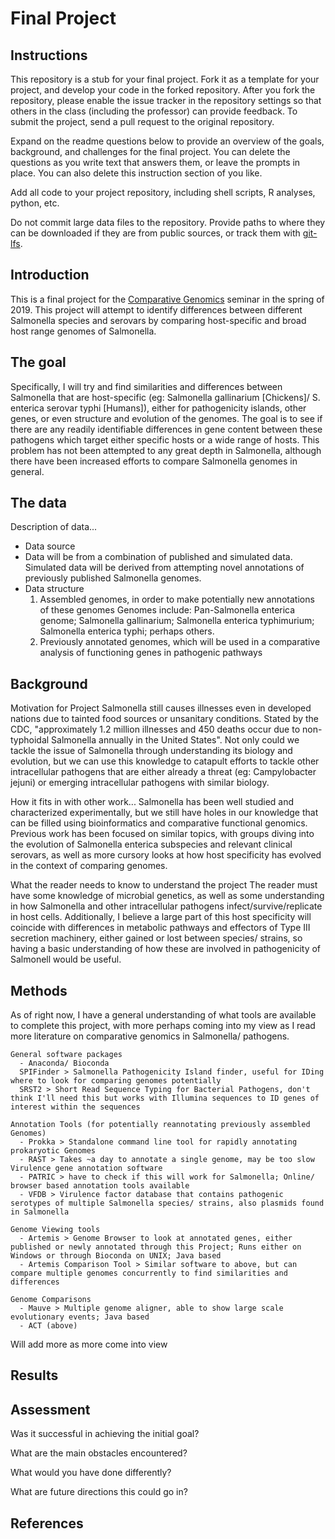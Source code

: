 # Final Project

## Instructions

This repository is a stub for your final project. Fork it as a template for your project, and develop your code in the forked repository. After you fork the repository, please enable the issue tracker in the repository settings so that others in the class (including the professor) can provide feedback. To submit the project, send a pull request to the original repository.

Expand on the readme questions below to provide an overview of the goals, background, and challenges for the final project. You can delete the questions as you write text that answers them, or leave the prompts in place. You can also delete this instruction section of you like.

Add all code to your project repository, including shell scripts, R analyses, python, etc.

Do not commit large data files to the repository. Provide paths to where they can be downloaded if they
are from public sources, or track them with [git-lfs](https://git-lfs.github.com).

## Introduction

This is a final project for the [Comparative Genomics](https://github.com/Yale-EEB723/syllabus) seminar in the spring of 2019. This project will attempt to identify differences between different Salmonella species and serovars by comparing host-specific and broad host range genomes of Salmonella.

## The goal

Specifically, I will try and find similarities and differences between Salmonella that are host-specific (eg: Salmonella gallinarium [Chickens]/ S. enterica serovar typhi [Humans]), either for pathogenicity islands, other genes, or even structure and evolution of the genomes. The goal is to see if there are any readily identifiable differences in gene content between these pathogens which target either specific hosts or a wide range of hosts. This problem has not been attempted to any great depth in Salmonella, although there have been increased efforts to compare Salmonella genomes in general.

## The data

Description of data...

- Data source
 - Data will be from a combination of published and simulated data. Simulated data will be derived from attempting novel annotations of previously published Salmonella genomes.
- Data structure
    1) Assembled genomes, in order to make potentially new annotations of these genomes
      Genomes include: Pan-Salmonella enterica genome; Salmonella gallinarium; Salmonella enterica typhimurium; Salmonella enterica typhi; perhaps others.
    2) Previously annotated genomes, which will be used in a comparative analysis of functioning genes in pathogenic pathways

## Background

Motivation for Project
  Salmonella still causes illnesses even in developed nations due to tainted food sources or unsanitary conditions. Stated by the CDC, "approximately 1.2 million illnesses and 450 deaths occur due to non-typhoidal Salmonella annually in the United States". Not only could we tackle the issue of Salmonella through understanding its biology and evolution, but we can use this knowledge to catapult efforts to tackle other intracellular pathogens that are either already a threat (eg: Campylobacter jejuni) or emerging intracellular pathogens with similar biology.

How it fits in with other work...
  Salmonella has been well studied and characterized experimentally, but we still have holes in our knowledge that can be filled using bioinformatics and comparative functional genomics. Previous work has been focused on similar topics, with groups diving into the evolution of Salmonella enterica subspecies and relevant clinical serovars, as well as more cursory looks at how host specificity has evolved in the context of comparing genomes.

What the reader needs to know to understand the project
  The reader must have some knowledge of microbial genetics, as well as some understanding in how Salmonella and other intracellular pathogens infect/survive/replicate in host cells. Additionally, I believe a large part of this host specificity will coincide with differences in metabolic pathways and effectors of Type III secretion machinery, either gained or lost between species/ strains, so having a basic understanding of how these are involved in pathogenicity of Salmonell would be useful.


## Methods
  As of right now, I have a general understanding of what tools are available to complete this project, with more perhaps coming into my view as I read more literature on comparative genomics in Salmonella/ pathogens.

    General software packages
      - Anaconda/ Bioconda
      SPIFinder > Salmonella Pathogenicity Island finder, useful for IDing where to look for comparing genomes potentially
      SRST2 > Short Read Sequence Typing for Bacterial Pathogens, don't think I'll need this but works with Illumina sequences to ID genes of interest within the sequences

    Annotation Tools (for potentially reannotating previously assembled Genomes)
      - Prokka > Standalone command line tool for rapidly annotating prokaryotic Genomes
      - RAST > Takes ~a day to annotate a single genome, may be too slow
    Virulence gene annotation software
      - PATRIC > have to check if this will work for Salmonella; Online/ browser based annotation tools available
      - VFDB > Virulence factor database that contains pathogenic serotypes of multiple Salmonella species/ strains, also plasmids found in Salmonella

    Genome Viewing tools
      - Artemis > Genome Browser to look at annotated genes, either published or newly annotated through this Project; Runs either on Windows or through Bioconda on UNIX; Java based
      - Artemis Comparison Tool > Similar software to above, but can compare multiple genomes concurrently to find similarities and differences

    Genome Comparisons
      - Mauve > Multiple genome aligner, able to show large scale evolutionary events; Java based
      - ACT (above)

Will add more as more come into view
## Results


## Assessment

Was it successful in achieving the initial goal?

What are the main obstacles encountered?

What would you have done differently?

What are future directions this could go in?

## References
